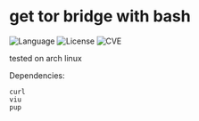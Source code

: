 # get tor bridge with bash
![Language](http://img.shields.io/:language-BASH-red.svg?style=flat-square) ![License](http://img.shields.io/:license-GPL-blue.svg?style=flat-square) ![CVE](http://img.shields.io/:CVE-2017_9248-blue.svg?style=flat-square)

tested on arch linux

Dependencies:
```
curl
viu
pup
```
